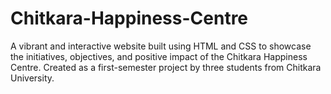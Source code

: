 # Chitkara-Happiness-Centre
A vibrant and interactive website built using HTML and CSS to showcase the initiatives, objectives, and positive impact of the Chitkara Happiness Centre. Created as a first-semester project by three students from Chitkara University.
